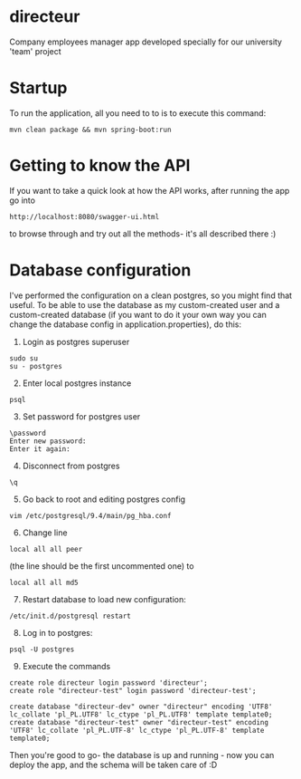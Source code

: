 # directeur
Company employees manager app developed specially for our university 'team' project

# Startup
To run the application, all you need to to is to execute this command:
```
mvn clean package && mvn spring-boot:run
```

# Getting to know the API
If you want to take a quick look at how the API works, after running the app go into
```
http://localhost:8080/swagger-ui.html
```
to browse through and try out all the methods- it's all described there :)

# Database configuration
I've performed the configuration on a clean postgres, so you might find that useful. 
To be able to use the database as my custom-created user and a custom-created database (if you want to do it your own way you can change the database config in application.properties), do this:

1. Login as postgres superuser
``` 
sudo su
su - postgres 
```
  
2. Enter local postgres instance
```
psql
```
  
3. Set password for postgres user
```
\password
Enter new password:
Enter it again:
```
  
4. Disconnect from postgres
```
\q
```
  
5. Go back to root and editing postgres config
```
vim /etc/postgresql/9.4/main/pg_hba.conf
```
  
6. Change line 
```
local all all peer
 ```
(the line should be the first uncommented one)
to
```
local all all md5
```
  
7. Restart database to load new configuration:
```
/etc/init.d/postgresql restart
```
8. Log in to postgres:
```
psql -U postgres
```
9. Execute the commands
```
create role directeur login password 'directeur';
create role "directeur-test" login password 'directeur-test';

create database "directeur-dev" owner "directeur" encoding 'UTF8' lc_collate 'pl_PL.UTF8' lc_ctype 'pl_PL.UTF8' template template0;
create database "directeur-test" owner "directeur-test" encoding 'UTF8' lc_collate 'pl_PL.UTF-8' lc_ctype 'pl_PL.UTF-8' template template0;
```
Then you're good to go- the database is up and running - now you can deploy the app, and the schema will be taken care of :D
